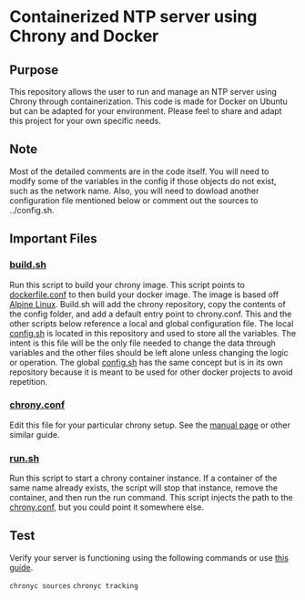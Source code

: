 
# Containerized NTP server using Chrony and Docker

## Purpose
This repository allows the user to run and manage an NTP server using Chrony through containerization. This code is made for Docker on Ubuntu but can be adapted for your environment. Please feel to share and adapt this project for your own specific needs.

## Note
Most of the detailed comments are in the code itself. You will need to modify some of the variables in the config if those objects do not exist, such as the network name. Also, you will need to dowload another configuration file mentioned below or comment out the sources to ../config.sh.

## Important Files
### [build.sh](https://github.com/notarobot767/ntp-chrony/blob/master/build.sh)
Run this script to build your chrony image. This script points to [dockerfile.conf](https://github.com/notarobot767/ntp-chrony/blob/master/config/dockerfile.conf) to then build your docker image. The image is based off [Alpine Linux](https://hub.docker.com/_/alpine). Build.sh will add the chrony repository, copy the contents of the config folder, and add a default entry point to chrony.conf. This and the other scripts below reference a local and global configuration file. The local [config.sh](https://github.com/notarobot767/ntp-chrony/blob/master/config/config.conf) is located in this repository and used to store all the variables. The intent is this file will be the only file needed to change the data through variables and the other files should be left alone unless changing the logic or operation. The global [config.sh](https://github.com/notarobot767/global_config) has the same concept but is in its own repository because it is meant to be used for other docker projects to avoid repetition.

### [chrony.conf](https://github.com/notarobot767/ntp-chrony/blob/master/app/chrony.conf)
Edit this file for your particular chrony setup. See the [manual page](https://chrony.tuxfamily.org/doc/4.0/chrony.conf.html) or other similar guide.

### [run.sh](https://github.com/notarobot767/ntp-chrony/blob/master/run.sh)
Run this script to start a chrony container instance. If a container of the same name already exists, the script will stop that instance, remove the container, and then run the run command. This script injects the path to the [chrony.conf](https://github.com/notarobot767/ntp-chrony/blob/master/app/chrony.conf), but you could point it somewhere else. 

## Test
Verify your server is functioning using the following commands or use [this guide](https://chrony.tuxfamily.org/doc/4.0/chronyc.html).

`chronyc sources`
`chronyc tracking`
